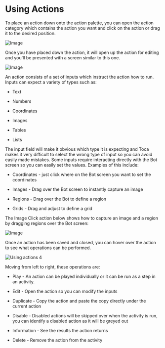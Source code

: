 
# Using Actions



 
To place an action down onto the action palette, you can open the action category which contains the action you want and click on the action or drag it to the desired position.

![Image](https://lh5.googleusercontent.com/QM7k_gW2gOX01HOetrgNBRR7AlWS330u9e4LR49E7W1RPilJNLRfHKBKuEAfzN1bHcjZ7HCVYdcUFEsToGqMdSAEzrWbWR1J-SGqB7JC6o3pLNcxD-HA_ugNQpdIRE83XkwPT-ap) 

Once you have placed down the action, it will open up the action for editing and you'll be presented with a screen similar to this one.

![Image](https://lh3.googleusercontent.com/znAXI_qqTT90W91aBWSFsOVTjsJYqhkD9fMQJhfQjdeDZvYrSE8LeckhFsoIJWu5PkpPJZ1qFV8rTibnELcyjUC3zy_I-MnUclvztEQjCJ1-ZcYnhKKJ010j3x-_JNa0tfacjLCb) 

An action consists of a set of inputs which instruct the action how to run. Inputs can expect a variety of types such as:


- Text


- Numbers


- Coordinates


- Images


- Tables


- Lists

The input field will make it obvious which type it is expecting and Toca makes it very difficult to select the wrong type of input so you can avoid easily made mistakes.
Some inputs require interacting directly with the Bot screen so you can easily set the values. Examples of this include:


- Coordinates - just click where on the Bot screen you want to set the coordinates


- Images - Drag over the Bot screen to instantly capture an image


- Regions - Drag over the Bot to define a region


- Grids - Drag and adjust to define a grid

The Image Click action below shows how to capture an image and a region by dragging regions over the Bot screen:

![Image](https://lh6.googleusercontent.com/j1f6y_erUYYGsbvN78PnQS7x8wDi_9m2gtycP6rKfsg-MPafKyGLxM-waXbZfMrmlB_lT-NPOM2PknqYI1NlmmG2W2yEQk5GRV_BEYgot6Qa7C82xxFO-KuOHYz9YZ_7QJif3gv8) 

Once an action has been saved and closed, you can hover over the action to see what operations can be performed.

![Using actions 4](https://docs.toca.io/hs-fs/hubfs/Using%20actions%204.png?width=409&name=Using%20actions%204.png) 

Moving from left to right, these operations are:


- Play - An action can be played individually or it can be run as a step in an activity.


- Edit - Open the action so you can modify the inputs


- Duplicate - Copy the action and paste the copy directly under the current action


- Disable - Disabled actions will be skipped over when the activity is run, you can identify a disabled action as it will be greyed out


- Information - See the results the action returns


- Delete - Remove the action from the activity









